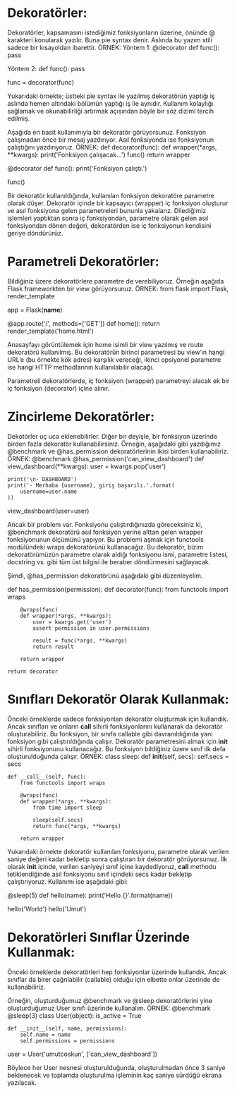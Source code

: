 # Dekoratörler:
Dekoratörler, kapsamasını istediğimiz fonksiyonların üzerine, önünde @ karakteri konularak yazılır. Buna pie syntax denir. Aslında bu yazım stili sadece bir kısayoldan ibarettir.
ÖRNEK:
Yöntem 1:
@decorator
def func():
    pass

Yöntem 2:
def func():
    pass
    
func = decorator(func)

Yukarıdaki örnekte; üstteki pie syntax ile yazılmış dekoratörün yaptığı iş aslında hemen altındaki bölümün yaptığı iş ile aynıdır. Kullanım kolaylığı sağlamak ve okunabilirliği artırmak açısından böyle bir söz dizimi tercih edilmiş.

Aşağıda en basit kullanımıyla bir dekoratör görüyorsunuz. Fonksiyon çalışmadan önce bir mesaj yazdırıyor. Asıl fonksiyonda ise fonksiyonun çalıştığını yazdırıyoruz.
ÖRNEK:
def decorator(func):
    def wrapper(*args, **kwargs):
        print('Fonksiyon çalışacak...')
        func()
    return wrapper


@decorator
def func():
    print('Fonksiyon çalıştı.')


func()

Bir dekoratör kullanıldığında, kullanılan fonksiyon dekoratöre parametre olarak düşer. Dekoratör içinde bir kapsayıcı (wrapper) iç fonksiyon oluşturur ve asıl fonksiyona gelen parametreleri bununla yakalarız. Dilediğimiz işlemleri yaptıktan sonra iç fonksiyondan, parametre olarak gelen asıl fonksiyondan dönen değeri, dekoratörden ise iç fonksiyonun kendisini geriye döndürürüz.

# Parametreli Dekoratörler:
Bildiğiniz üzere dekoratörlere parametre de verebiliyoruz. Örneğin aşağıda Flask frameworkten bir view görüyorsunuz.
ÖRNEK:
from flask import Flask, render_template

app = Flask(__name__)


@app.route('/', methods=['GET'])
def home():
    return render_template('home.html')

Anasayfayı görüntülemek için home isimli bir view yazılmış ve route dekoratörü kullanılmış. Bu dekoratörün birinci parametresi bu view’ın hangi URL’e (bu örnekte kök adres) karşılık vereceği, ikinci opsiyonel parametre ise hangi HTTP methodlarının kullanılabilir olacağı.

Parametreli dekoratörlerde, iç fonksiyon (wrapper) parametreyi alacak ek bir iç fonksiyon (decorator) içine alınır.

# Zincirleme Dekoratörler:
Dekotörler uç uca eklenebilirler. Diğer bir deyişle, bir fonksiyon üzerinde birden fazla dekoratör kullanabilirsiniz. Örneğin, aşağıdaki gibi yazdığımız @benchmark ve @has_permission dekoratörlerinin ikisi birden kullanabiliriz.
ÖRNEK:
@benchmark
@has_permission('can_view_dashboard')
def view_dashboard(**kwargs):
    user = kwargs.pop('user')

    print('\n- DASHBOARD')
    print('- Merhaba {username}, giriş başarılı.'.format(
        username=user.name
    ))


view_dashboard(user=user)

Ancak bir problem var. Fonksiyonu çalıştırdığınızda göreceksiniz ki, @benchmark dekoratörü asıl fonksiyon yerine alttan gelen wrapper fonksiyonunun ölçümünü yapıyor. Bu problemi aşmak için functools modülündeki wraps dekoratörünü kullanacağız. Bu dekoratör, bizim dekoratörümüzün parametre olarak aldığı fonksiyonu ismi, parametre listesi, docstring vs. gibi tüm üst bilgisi ile beraber döndürmesini sağlayacak.

Şimdi, @has_permission dekoratörünü aşağıdaki gibi düzenleyelim.

def has_permission(permission):
    def decorator(func):
        from functools import wraps

        @wraps(func)
        def wrapper(*args, **kwargs):
            user = kwargs.get('user')
            assert permission in user.permissions

            result = func(*args, **kwargs)
            return result

        return wrapper

    return decorator

# Sınıfları Dekoratör Olarak Kullanmak:
Önceki örneklerde sadece fonksiyonları dekoratör oluşturmak için kullandık. Ancak sınıfları ve onların __call__ sihirli fonksiyonlarını kullanarak da dekoratör oluşturabiliriz. Bu fonksiyon, bir sınıfa callable gibi davranıldığında yani fonksiyon gibi çalıştırıldığında çalışır. Dekoratör parametresini almak için __init__ sihirli fonksiyonunu kullanacağız. Bu fonksiyon bildiğiniz üzere sınıf ilk defa oluşturulduğunda çalışır.
ÖRNEK:
class sleep:
    def __init__(self, secs):
        self.secs = secs

    def __call__(self, func):
        from functools import wraps

        @wraps(func)
        def wrapper(*args, **kwargs):
            from time import sleep

            sleep(self.secs)
            return func(*args, **kwargs)

        return wrapper

Yukarıdaki örnekte dekoratör kullanılan fonksiyonu, parametre olarak verilen saniye değeri kadar bekletip sonra çalıştıran bir dekoratör görüyorsunuz. İlk olarak __init__ içinde, verilen saniyeyi sınıf içine kaydediyoruz, __call__ methodu tetiklendiğinde asıl fonksiyonu sınıf içindeki secs kadar bekletip çalıştırıyoruz. Kullanımı ise aşağıdaki gibi:

@sleep(5)
def hello(name):
    print('Hello {}'.format(name))


hello('World')
hello('Umut')

# Dekoratörleri Sınıflar Üzerinde Kullanmak:
Önceki örneklerde dekoratörleri hep fonksiyonlar üzerinde kullandık. Ancak sınıflar da birer çağrılabilir (callable) olduğu için elbette onlar üzerinde de kullanabiliriz.

Örneğin, oluşturduğumuz @benchmark ve @sleep dekoratörlerini yine oluşturduğumuz User sınıfı üzerinde kullanalım.
ÖRNEK:
@benchmark
@sleep(3)
class User(object):
    is_active = True

    def __init__(self, name, permissions):
        self.name = name
        self.permissions = permissions

user = User('umutcoskun', ['can_view_dashboard'])

Böylece her User nesnesi oluşturulduğunda, oluşturulmadan önce 3 saniye beklenecek ve toplamda oluşturulma işleminin kaç saniye sürdüğü ekrana yazılacak.
